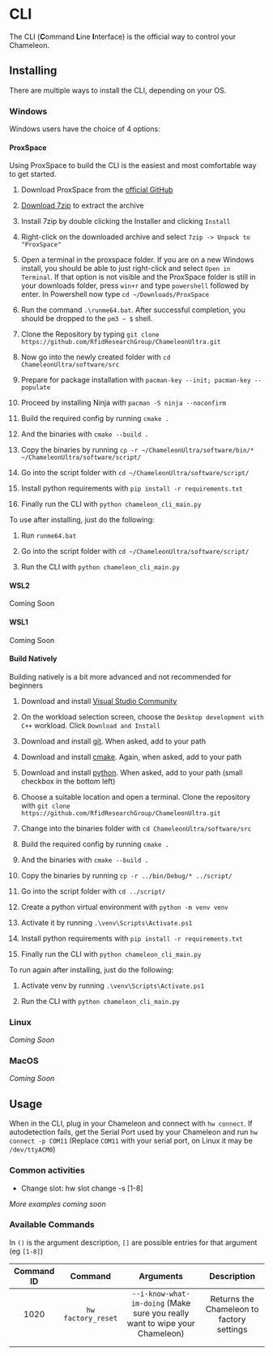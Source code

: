 # CLI

The CLI (**C**ommand **L**ine **I**nterface) is the official way to control your Chameleon.

## Installing

There are multiple ways to install the CLI, depending on your OS.

### Windows

Windows users have the choice of 4 options:

#### ProxSpace

Using ProxSpace to build the CLI is the easiest and most comfortable way to get started.

1. Download ProxSpace from the [official GitHub](https://github.com/Gator96100/ProxSpace/releases/latest)

2. [Download 7zip](https://www.7-zip.org/) to extract the archive

3. Install 7zip by double clicking the Installer and clicking `Install`

4. Right-click on the downloaded archive and select `7zip -> Unpack to "ProxSpace"`

5. Open a terminal in the proxspace folder. If you are on a new Windows install, you should be able to just right-click and select `Open in Terminal`. If that option is not visible and the ProxSpace folder is still in your downloads folder, press `win+r` and type `powershell` followed by enter. In Powershell now type `cd ~/Downloads/ProxSpace`

6. Run the command `.\runme64.bat`. After successful completion, you should be dropped to the `pm3 ~ $` shell.

7. Clone the Repository by typing `git clone https://github.com/RfidResearchGroup/ChameleonUltra.git`

8. Now go into the newly created folder with `cd ChameleonUltra/software/src`

9. Prepare for package installation with `pacman-key --init; pacman-key --populate`

10. Proceed by installing Ninja with `pacman -S ninja --noconfirm`

11. Build the required config by running `cmake .`

12. And the binaries with `cmake --build .`

13. Copy the binaries by running `cp -r ~/ChameleonUltra/software/bin/* ~/ChameleonUltra/software/script/`

14. Go into the script folder with `cd ~/ChameleonUltra/software/script/`

15. Install python requirements with `pip install -r requirements.txt`

16. Finally run the CLI with `python chameleon_cli_main.py`

To use after installing, just do the following:

1. Run `runme64.bat`

2. Go into the script folder with `cd ~/ChameleonUltra/software/script/`

3. Run the CLI with `python chameleon_cli_main.py`

#### WSL2

Coming Soon

#### WSL1

Coming Soon

#### Build Natively

Building natively is a bit more advanced and not recommended for beginners

1. Download and install [Visual Studio Community](https://visualstudio.microsoft.com/de/downloads/)

2. On the workload selection screen, choose the `Desktop development with C++` workload. Click `Download and Install`

3. Download and install [git](https://git-scm.com/download). When asked, add to your path

4. Download and install [cmake](https://cmake.org/download/). Again, when asked, add to your path

5. Download and install [python](https://www.python.org/downloads/). When asked, add to your path (small checkbox in the bottom left)

6. Choose a suitable location and open a terminal. Clone the repository with `git clone https://github.com/RfidResearchGroup/ChameleonUltra.git`

7. Change into the binaries folder with `cd ChameleonUltra/software/src`

8. Build the required config by running `cmake .`

9. And the binaries with `cmake --build .`

10. Copy the binaries by running `cp -r ../bin/Debug/* ../script/`

11. Go into the script folder with `cd ../script/`

12. Create a python virtual environment with `python -m venv venv`

13. Activate it by running `.\venv\Scripts\Activate.ps1`

14. Install python requirements with `pip install -r requirements.txt`

15. Finally run the CLI with `python chameleon_cli_main.py`

To run again after installing, just do the following:

1. Activate venv by running `.\venv\Scripts\Activate.ps1`

2. Run the CLI with `python chameleon_cli_main.py`

### Linux

*Coming Soon*

### MacOS

*Coming Soon*

## Usage

When in the CLI, plug in your Chameleon and connect with `hw connect`. If autodetection fails, get the Serial Port used by your Chameleon and run `hw connect -p COM11` (Replace `COM11` with your serial port, on Linux it may be `/dev/ttyACM0`)

### Common activities

- Change slot: hw slot change -s [1-8]

*More examples coming soon*

### Available Commands

In `()` is the argument description, `[]` are possible entries for that argument (eg `[1-8]`)

| Command ID | Command          | Arguments                                                                 | Description                               |
|:----------:|:----------------:|:-------------------------------------------------------------------------:|:-----------------------------------------:|
| 1020       | `hw factory_reset` | `--i-know-what-im-doing` (Make sure you really want to wipe your Chameleon) | Returns the Chameleon to factory settings |
|            |                  |                                                                           |                                           |
|            |                  |                                                                           |                                           |

